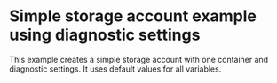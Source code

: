 # Simple storage account example using diagnostic settings

This example creates a simple storage account with one container and diagnostic settings. It uses default values for all variables.
